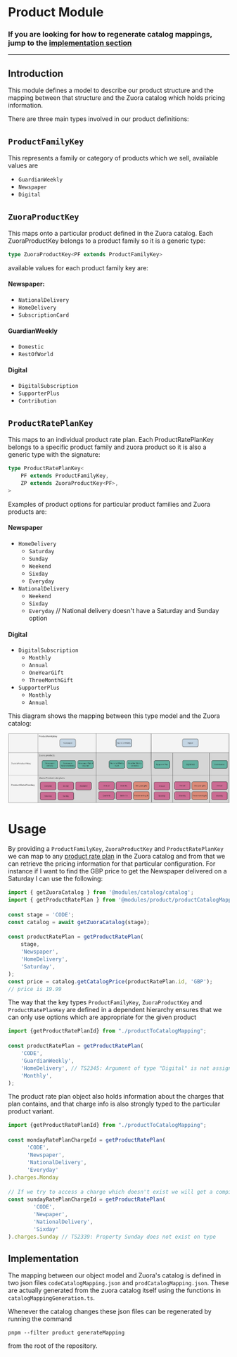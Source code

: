 # Product Module
### If you are looking for how to regenerate catalog mappings, jump to the [implementation section](#implementation)

---------------------------------
## Introduction
This module defines a model to describe our product structure and the mapping between that structure and the Zuora catalog which holds pricing information.


There are three main types involved in our product definitions:
## `ProductFamilyKey` 
This represents a family or category of products which we sell, available values are 
- `GuardianWeekly`
- `Newspaper`
- `Digital`
## `ZuoraProductKey`
This maps onto a particular product defined in the Zuora catalog. Each ZuoraProductKey belongs to a product family so it is a generic type: 
```typescript
type ZuoraProductKey<PF extends ProductFamilyKey>
``` 
available values for each product family key are:
#### Newspaper:
- `NationalDelivery`
- `HomeDelivery`
- `SubscriptionCard`
#### GuardianWeekly
- `Domestic`
- `RestOfWorld`
#### Digital
- `DigitalSubscription`
- `SupporterPlus`
- `Contribution`

## `ProductRatePlanKey`
This maps to an individual product rate plan. Each ProductRatePlanKey belongs to a specific product family and zuora product so it is also a generic type with the signature:
```typescript
type ProductRatePlanKey<
	PF extends ProductFamilyKey,
	ZP extends ZuoraProductKey<PF>,
>
```
Examples of product options for particular product families and Zuora products are:

#### Newspaper
- `HomeDelivery`
  - `Saturday`
  - `Sunday`
  - `Weekend`
  - `Sixday`
  - `Everyday`
- `NationalDelivery`
  - `Weekend`
  - `Sixday`
  - `Everyday` // National delivery doesn't have a Saturday and Sunday option

#### Digital
- `DigitalSubscription`
  - `Monthly`
  - `Annual`
  - `OneYearGift`
  - `ThreeMonthGift`
- `SupporterPlus`
  - `Monthly`
  - `Annual`

This diagram shows the mapping between this type model and the Zuora catalog:

![product-model-to-zuora.png](product-model-to-zuora.png)
# Usage
By providing a `ProductFamilyKey`, `ZuoraProductKey` and `ProductRatePlanKey` we can map to any [product rate plan](https://knowledgecenter.zuora.com/Zuora_Central_Platform/API/G_SOAP_API/E1_SOAP_API_Object_Reference/ProductRatePlan) in the Zuora catalog and from that we can retrieve the pricing information for that particular configuration. For instance if I want to find the GBP price to get the Newspaper delivered on a Saturday I can use the following:
```typescript
import { getZuoraCatalog } from '@modules/catalog/catalog';
import { getProductRatePlan } from '@modules/product/productCatalogMapping';

const stage = 'CODE';
const catalog = await getZuoraCatalog(stage);

const productRatePlan = getProductRatePlan(
    stage,
    'Newspaper',
    'HomeDelivery',
    'Saturday',
);
const price = catalog.getCatalogPrice(productRatePlan.id, 'GBP');
// price is 19.99

```
The way that the key types `ProductFamilyKey`, `ZuoraProductKey` and `ProductRatePlanKey` are defined in a dependent hierarchy ensures that we can only use options which are appropriate for the given product

```typescript
import {getProductRatePlanId} from "./productToCatalogMapping";

const productRatePlan = getProductRatePlan(
    'CODE',
    'GuardianWeekly',
    'HomeDelivery', // TS2345: Argument of type "Digital" is not assignable to parameter of type "RestOfWorld" | "Domestic"
    'Monthly',
);
```
The product rate plan object also holds information about the charges that plan contains, and that charge info is also strongly typed to the particular product variant.
```typescript
import {getProductRatePlanId} from "./productToCatalogMapping";

const mondayRatePlanChargeId = getProductRatePlan(
      'CODE', 
      'Newspaper', 
      'NationalDelivery', 
      'Everyday'
).charges.Monday

// If we try to access a charge which doesn't exist we will get a compile error 
const sundayRatePlanChargeId = getProductRatePlan(
        'CODE',
        'Newpaper',
        'NationalDelivery',
        'Sixday'
).charges.Sunday // TS2339: Property Sunday does not exist on type


```
## Implementation
The mapping between our object model and Zuora's catalog is defined in two json files `codeCatalogMapping.json` and `prodCatalogMapping.json`.  These are actually generated from the zuora catalog itself using the functions in `catalogMappingGeneration.ts`. 

Whenever the catalog changes these json files can be regenerated by running the command
```shell
pnpm --filter product generateMapping
```
from the root of the repository.